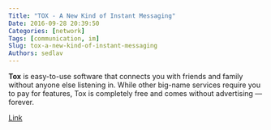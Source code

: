 ```yaml
---
Title: "TOX - A New Kind of Instant Messaging"
Date: 2016-09-28 20:39:50
Categories: [network]
Tags: [communication, im]
Slug: tox-a-new-kind-of-instant-messaging
Authors: sedlav
---
```


**Tox** is easy-to-use software that connects you with friends and family without anyone else listening in. While other big-name services require you to pay for features, Tox is completely free and comes without advertising — forever.

[Link](https://tox.chat)
